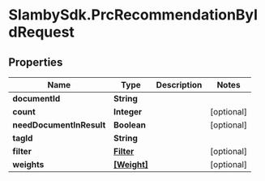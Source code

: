 # SlambySdk.PrcRecommendationByIdRequest

## Properties
Name | Type | Description | Notes
------------ | ------------- | ------------- | -------------
**documentId** | **String** |  | 
**count** | **Integer** |  | [optional] 
**needDocumentInResult** | **Boolean** |  | [optional] 
**tagId** | **String** |  | 
**filter** | [**Filter**](Filter.md) |  | [optional] 
**weights** | [**[Weight]**](Weight.md) |  | [optional] 



